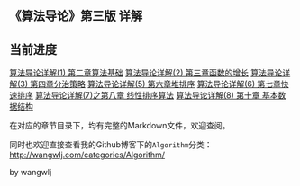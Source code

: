 ## 《算法导论》第三版 详解


## 当前进度

[算法导论详解(1) 第二章算法基础](http://wangwlj.com/2017/12/12/algorithm_tutolrial_chapter_2/)
[算法导论详解(2) 第三章函数的增长](http://wangwlj.com/2017/12/13/algorithm_tutorial_chapter_3/)
[算法导论详解(3) 第四章分治策略](http://wangwlj.com/2018/01/08/algorithm_tutorial_chapter_4/)
[算法导论详解(5) 第六章堆排序](http://wangwlj.com/2018/01/09/algorithm_tutorial_chapter_6/)
[算法导论详解(6) 第七章快速排序](http://wangwlj.com/2018/01/11/algorithm_tutorial_chapter_7/)
[算法导论详解(7)之第八章 线性排序算法](http://wangwlj.com/2018/01/27/algorithm_tutorial_chapter_8/)
[算法导论详解(8) 第十章 基本数据结构](http://wangwlj.com/2018/01/27/algorithm_tutorial_chapter_10/)

在对应的章节目录下，均有完整的Markdown文件，欢迎查阅。

同时也欢迎直接查看我的Github博客下的`Algorithm`分类：http://wangwlj.com/categories/Algorithm/

by wangwlj
